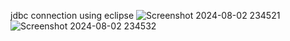 
jdbc connection using eclipse
![Screenshot 2024-08-02 234521](https://github.com/user-attachments/assets/0e19a749-9f78-4505-aa25-1b617ffc7ef1)
![Screenshot 2024-08-02 234532](https://github.com/user-attachments/assets/f0303013-a4fc-4298-a661-2549a6ab5ee0)
